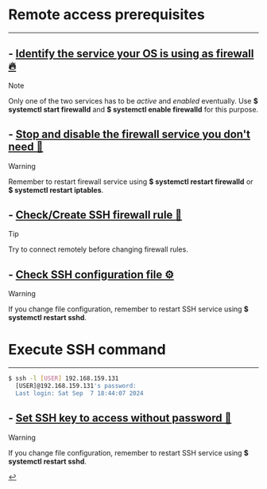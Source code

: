 # Remote access prerequisites
---

## - [Identify the service your OS is using as firewall 🔥](firewall-identify.html)

> [!NOTE]
> Only one of the two services has to be *active* and *enabled* eventually.
> Use **$ systemctl start firewalld** and **$ systemctl enable firewalld** for this purpose.

## - [Stop and disable the firewall service you don't need 🚫](firewall-stop.html)

> [!WARNING]
> Remember to restart firewall service using **$ systemctl restart firewalld** or **$ systemctl restart iptables**.

## - [Check/Create SSH firewall rule 🚪](firewall-state.html)

> [!TIP]
> Try to connect remotely before changing firewall rules.

## - [Check SSH configuration file ⚙️](ssh-config.html)

> [!WARNING]
> If you change file configuration, remember to restart SSH service using **$ systemctl restart sshd**.

# Execute SSH command
---

```bash
$ ssh -l [USER] 192.168.159.131
  [USER]@192.168.159.131's password:
  Last login: Sat Sep  7 18:44:07 2024
```

## - [Set SSH key to access without password 🛂](ssh-key.html)

> [!WARNING]
> If you change file configuration, remember to restart SSH service using **$ systemctl restart sshd**.

[↩️](../Linux.html)
